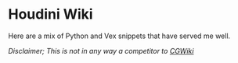 # Houdini Wiki
Here are a mix of Python and Vex snippets that have served me well.

*Disclaimer; This is not in any way a competitor to [CGWiki](http://www.tokeru.com/cgwiki/index.php?title=Main_Page)*
